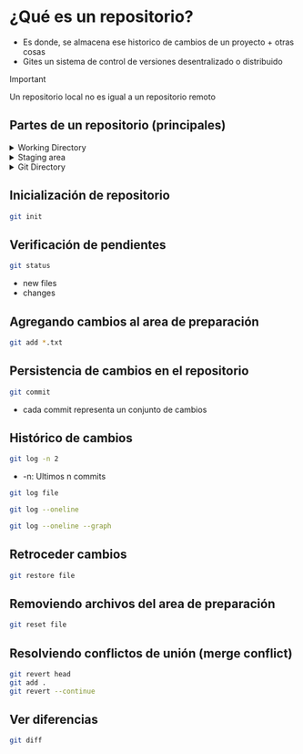 # ¿Qué es un repositorio?

- Es donde, se almacena ese historico de cambios de un proyecto + otras cosas
- Gites un sistema de control de versiones desentralizado o distribuido

>[!IMPORTANT]
> Un repositorio local no es igual a un repositorio remoto


## Partes de un repositorio (principales)

<details>

<summary>Working Directory</summary>

Archivos en forma actual

</details>

<details>

<summary>Staging area</summary>

Es donde se colocal los archivos que quieres incluir en el historico

</details>

<details>

<summary>Git Directory</summary>

donde se almacena el historico de cambios de git

</details>

## Inicialización de repositorio

```bash
git init
```

## Verificación de pendientes

```bash
git status 
```

- new files
- changes

## Agregando cambios al area de preparación

```bash
git add *.txt
```

## Persistencia de cambios en el repositorio

```bash
git commit 
```

- cada commit representa un conjunto de cambios

## Histórico de cambios

```bash
git log -n 2
```

- -n: Ultimos n commits

```bash
git log file

git log --oneline

git log --oneline --graph
```

## Retroceder cambios

```bash
git restore file
```

## Removiendo archivos del area de preparación

```bash
git reset file
```

## Resolviendo conflictos de unión (merge conflict)

```bash
git revert head
git add .
git revert --continue
```


## Ver diferencias 

```bash
git diff
```